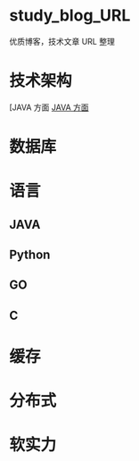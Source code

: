 # study_blog_URL
优质博客，技术文章 URL 整理

# 技术架构
 [JAVA 方面 [JAVA 方面](#https://github.com/robertleepeak)  
 
# 数据库

# 语言
 ## JAVA
 
 ## Python
 
 ## GO
 
 ## C

# 缓存

# 分布式

# 软实力
